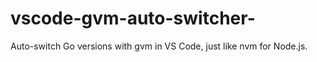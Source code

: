 # vscode-gvm-auto-switcher-
Auto-switch Go versions with gvm in VS Code, just like nvm for Node.js.
